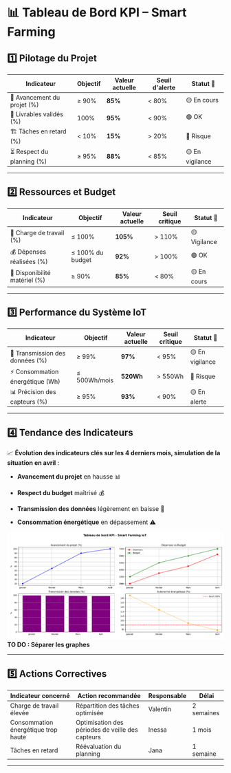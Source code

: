 # 📊 Tableau de Bord KPI – Smart Farming  

## 1️⃣ Pilotage du Projet  

| Indicateur | Objectif | Valeur actuelle | Seuil d'alerte | Statut 🚦 |
|------------|----------|----------------|---------------|------------|
| 📅 Avancement du projet (%) | ≥ 90% | **85%** | < 80% | 🟡 En cours |
| 📑 Livrables validés (%) | 100% | **95%** | < 90% | 🟢 OK |
| 🏗 Tâches en retard (%) | < 10% | **15%** | > 20% | 🔴 Risque |
| ⏳ Respect du planning (%) | ≥ 95% | **88%** | < 85% | 🟡 En vigilance |

---

## 2️⃣ Ressources et Budget  

| Indicateur | Objectif | Valeur actuelle | Seuil critique | Statut 🚦 |
|------------|----------|----------------|---------------|------------|
| 👥 Charge de travail (%) | ≤ 100% | **105%** | > 110% | 🟡 Vigilance |
| 💰 Dépenses réalisées (%) | ≤ 100% du budget | **92%** | > 100% | 🟢 OK |
| 🔧 Disponibilité matériel (%) | ≥ 90% | **85%** | < 80% | 🟡 En cours |

---

## 3️⃣ Performance du Système IoT  

| Indicateur | Objectif | Valeur actuelle | Seuil critique | Statut 🚦 |
|------------|----------|----------------|---------------|------------|
| 📡 Transmission des données (%) | ≥ 99% | **97%** | < 95% | 🟡 En vigilance |
| ⚡ Consommation énergétique (Wh) | ≤ 500Wh/mois | **520Wh** | > 550Wh | 🔴 Risque |
| 📊 Précision des capteurs (%) | ≥ 95% | **93%** | < 90% | 🟡 En alerte |

---

## 4️⃣ Tendance des Indicateurs  

📈 **Évolution des indicateurs clés sur les 4 derniers mois, simulation de la situation en avril** :  

- **Avancement du projet** en hausse 📊

- **Respect du budget** maîtrisé 💰  

- **Transmission des données** légèrement en baisse 📡  

- **Consommation énergétique** en dépassement ⚠️  

![graphes des kpi](csv-kpi/graphes.png)**TO DO : Séparer les graphes**

---

## 5️⃣ Actions Correctives  

| Indicateur concerné | Action recommandée | Responsable | Délai |
|---------------------|-------------------|-------------|-------|
| Charge de travail élevée | Répartition des tâches optimisée | Valentin | 2 semaines |
| Consommation énergétique trop haute | Optimisation des périodes de veille des capteurs | Inessa | 1 mois |
| Tâches en retard | Réévaluation du planning | Jana | 1 semaine |

---
